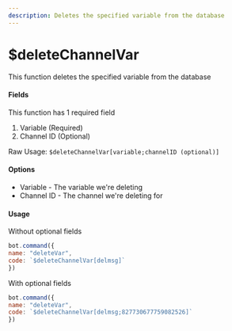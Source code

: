 ```yaml
---
description: Deletes the specified variable from the database 
---
```


# $deleteChannelVar

This function deletes the specified variable from the database

#### Fields

This function has 1 required field

1. Variable \(Required\)
2. Channel ID \(Optional\)

Raw Usage: `$deleteChannelVar[variable;channelID (optional)]`

#### Options

* Variable - The variable we're deleting
* Channel ID - The channel we're deleting for

#### Usage

Without optional fields

```javascript
bot.command({
name: "deleteVar",
code: `$deleteChannelVar[delmsg]`
})
```

With optional fields

```javascript
bot.command({
name: "deleteVar",
code: `$deleteChannelVar[delmsg;827730677759082526]`
})
```

